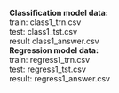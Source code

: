 **Classification model data:**<br />train: class1_trn.csv<br />test:  class1_tst.csv<br />result class1_answer.csv<br />**Regression model data:**<br />train:	regress1_trn.csv<br />test:	regress1_tst.csv<br />result:	regress1_answer.csv
